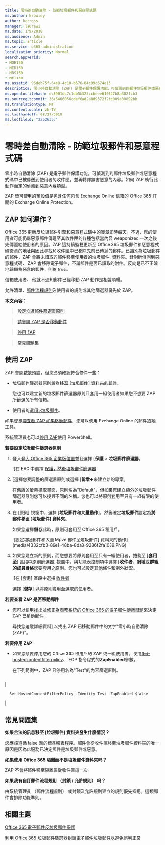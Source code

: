```yaml
---
title: 零時差自動清除 - 防範垃圾郵件和惡意程式碼
ms.author: krowley
author: kccross
manager: laurawi
ms.date: 1/9/2018
ms.audience: Admin
ms.topic: article
ms.service: o365-administration
localization_priority: Normal
search.appverid:
- MOE150
- MED150
- MBS150
- MET150
ms.assetid: 96deb75f-64e8-4c10-b570-84c99c674e15
description: 零小時自動清除 (ZAP) 是電子郵件保護功能，可偵測到的郵件垃圾郵件或惡意程式碼中已被傳送到使用者的收件匣，並再轉譯無害惡意的內容。如何 ZAP 執行此動作而定的偵測到惡意內容類型。
ms.openlocfilehash: dc8901dc7c1db5b323ccbeee610647b8a302fcb3
ms.sourcegitcommit: 36c5466056cdef6ad2a8d9372f2bc009a30892bb
ms.translationtype: MT
ms.contentlocale: zh-TW
ms.lasthandoff: 08/27/2018
ms.locfileid: "22526357"
---
```

# <a name="zero-hour-auto-purge---protection-against-spam-and-malware"></a>零時差自動清除 - 防範垃圾郵件和惡意程式碼

零小時自動清除 (ZAP) 是電子郵件保護功能，可偵測到的郵件垃圾郵件或惡意程式碼中已被傳送到使用者的收件匣，並再轉譯無害惡意的內容。如何 ZAP 執行此動作而定的偵測到惡意內容類型。
  
ZAP 皆可使用的預設值是包含任何包含 Exchange Online 信箱的 Office 365 訂閱的 Exchange Online Protection。
  
## <a name="how-does-zap-work"></a>ZAP 如何運作？

Office 365 更新反垃圾郵件引擎和惡意程式碼中的簽章即時每天。不過，您的使用者可能仍屬惡意郵件傳遞至其收件匣的各種包括當內容 weaponized 一次之後先傳遞給使用者的原因。ZAP 這持續監視更新至 Office 365 垃圾郵件和惡意程式碼簽章的地址與因此尋找和收件匣中已移除先前已傳遞的郵件。已識別為垃圾郵件的郵件，ZAP 會將未讀取的郵件移至使用者的垃圾郵件] 資料夾。針對新偵測到惡意程式碼、 ZAP 會移除電子郵件，不論郵件是否已讀取的附件。反向是已不正確地歸類為惡意的郵件，則為 true。
  
信箱使用者、 他就不通知郵件已經移動 ZAP 動作是相當順暢。
  
允許清單、[郵件流程規則](https://go.microsoft.com/fwlink/p/?LinkId=722755)及使用者的規則或其他篩選器優先於 ZAP。
  
 **本文內容：**
  
> [設定垃圾郵件篩選器原則](zero-hour-auto-purge.md#BK_SetSpam)
    
> [請參閱 ZAP 是否移動郵件](zero-hour-auto-purge.md#BK_DidZAPMove)
    
> [停用 ZAP](zero-hour-auto-purge.md#BK_Posh)
    
> [常見問題集](zero-hour-auto-purge.md#BK_FAQ)
    
## <a name="working-with-zap"></a>使用 ZAP

ZAP 會開啟依預設，但您必須確認符合條件一些：
  
- 垃圾郵件篩選器原則設為[移至 [垃圾郵件] 資料夾的郵件](zero-hour-auto-purge.md#BK_SetSpam)。
    
    您也可以建立新的垃圾郵件篩選器原則只套用一組使用者如果您不想要 ZAP 所篩選的所有信箱。
    
- 使用者的[選項\>垃圾郵件](https://support.office.com/article/068FA430-F8D7-4518-A8DA-8BC74958F05F)。
    
如果您想[要查看 ZAP 如果移動郵件](zero-hour-auto-purge.md#BK_DidZAPMove)，您可以使用 Exchange Online 的郵件追蹤工具。
  
系統管理員也可以[停用 ZAP](zero-hour-auto-purge.md#BK_Posh)使用 PowerShell。 
  
 **若要設定垃圾郵件篩選器原則**
  
1. 登入[登入 Office 365 企業版位置](https://support.office.com/article/e9eb7d51-5430-4929-91ab-6157c5a050b4)並且選擇 [**保護** \> **垃圾郵件篩選器**。 
    
    ![在 EAC 中選擇 [保護，然後垃圾郵件篩選器](media/0463c879-63fa-4a6c-9b03-e980d5ef3954.PNG)
  
2. [選擇您要調整的篩選器原則或選擇 [**新增**![新增圖示](media/8ee52980-254b-440b-99a2-18d068de62d3.gif)來建立新的專案。 
    
    在舊版的螢幕擷取畫面，原則名為"Default"，但如果您建立額外的垃圾郵件篩選器原則您可以授與不同的名稱。您也可以將原則套用至只有一組有限的使用者。
    
3. 在 [原則] 視窗中，選擇 [**垃圾郵件和大量動作**]，然後確定**垃圾郵件**設定為**將郵件移至 [垃圾郵件] 資料夾**。 
    
    如果您選擇**儲存**此時，原則可套用至 Office 365 租用戶。 
    
    ![設定垃圾郵件和大量 Mpve 郵件至垃圾郵件] 資料夾的動作](media/4332cfb3-89e1-48ba-8da8-9286f2fa1089.PNG)
  
4. 如果您建立新的原則，而您想要將原則套用至只有一組使用者，捲動至 [**套用至**] 區段中原則篩選器] 視窗中，與功能表控制項中選擇 [**收件者**、**網域**或**群組的成員資格**您要套用之原則。您也可以設定其他條件和例外狀況。 
    
    ![在 [套用] 區段中選擇 [收件者](media/19ca10db-c0f4-432c-b3de-ad4101a23de6.PNG)
  
    選擇 [**儲存**] 以將原則套用至選取的使用者。 
    
 **若要查看 ZAP 是否移動郵件**
  
- 您可以使用[找出並修正為商務系統的 Office 365 的電子郵件傳遞問題](https://support.office.com/article/e7758b99-1896-41db-bf39-51e2dba21de6)來決定 ZAP 已移動郵件： 
    
    尋找您追蹤詳細資料] 以找出 ZAP 已移動郵件中的文字"零小時自動清除 (ZAP)"。
    
 **若要停用 ZAP**
  
- 如果您想要停用您的 Office 365 租用戶的 ZAP 或一組使用者，使用[Set-hostedcontentfilterpolicy](https://go.microsoft.com/fwlink/p/?LinkId=722758)、 EOP 指令程式的**ZapEnabled**參數。
    
    在下列範例中，ZAP 已停用名為"Test"的內容篩選原則。
    
||
|:-----|
|
```
  Set-HostedContentFilterPolicy -Identity Test -ZapEnabled $false
```

|
   
## <a name="faq"></a>常見問題集
<a name="BK_FAQ"> </a>

 **如果合法的訊息移至 [垃圾郵件] 資料夾發生什麼情況？**
  
您應該遵循 false 測的標準報表程序。郵件會從收件匣移至垃圾郵件資料夾的唯一原因是因為此服務已決定郵件是垃圾郵件或惡意。
  
 **如果使用 Office 365 隔離而不是垃圾郵件資料夾吗？**
  
ZAP 不會將郵件移至隔離區從收件匣這一次。
  
 **如果我有自訂郵件流程規則 （封鎖 / 允許規則） 吗？**
  
由系統管理員 （郵件流程規則） 或封鎖及允許規則建立的規則優先採用。這類郵件會排除功能準則。
  
## <a name="related-topics"></a>相關主題
<a name="BK_FAQ"> </a>

[Office 365 電子郵件反垃圾郵件保護](anti-spam-protection.md)
  
[利用 Office 365 垃圾郵件篩選器封鎖電子郵件垃圾郵件以避免誤判正常](block-email-spam-to-prevent-false-negatives.md)
  

